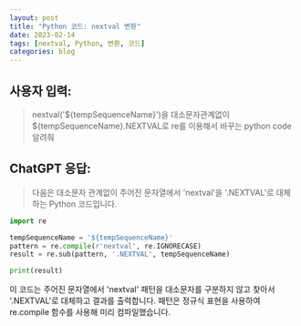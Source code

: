 ```yaml
---
layout: post
title: "Python 코드: nextval 변환"
date: 2023-02-14
tags: [nextval, Python, 변환, 코드]
categories: blog
---
```


## 사용자 입력:
> nextval('${tempSequenceName}')을 대소문자관계없이 ${tempSequenceName}.NEXTVAL로 re를 이용해서 바꾸는 python code 알려줘

## ChatGPT 응답:
> 다음은 대소문자 관계없이 주어진 문자열에서 'nextval'을 '.NEXTVAL'로 대체하는 Python 코드입니다.

```python
import re

tempSequenceName = '${tempSequenceName}'
pattern = re.compile(r'nextval', re.IGNORECASE)
result = re.sub(pattern, '.NEXTVAL', tempSequenceName)

print(result)
```

이 코드는 주어진 문자열에서 'nextval' 패턴을 대소문자를 구분하지 않고 찾아서 '.NEXTVAL'로 대체하고 결과를 출력합니다. 패턴은 정규식 표현을 사용하여 re.compile 함수를 사용해 미리 컴파일했습니다.

